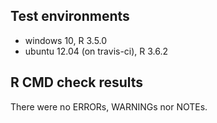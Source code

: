 ## Test environments
* windows 10, R 3.5.0
* ubuntu 12.04 (on travis-ci), R 3.6.2

## R CMD check results
There were no ERRORs, WARNINGs nor NOTEs.